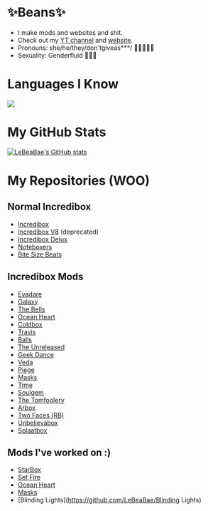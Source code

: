 # ✨Beans✨
* I make mods and websites and shit.
* Check out my [YT channel](https://www.youtube.com/channel/UCj5_G1wzplci3Nxs3Bdan4A) and [website](https://sites.google.com/view/lebeabaes-bunk/).
* Pronouns: she/he/they/don'tgiveas***/ 🩷🤍💜🖤💙
* Sexuality: Genderfluid 🩷💛💙

# Languages I Know
<img src="https://skillicons.dev/icons?i=c,cpp,html,js,css,py,github,vscode,php,photoshop,svg,stackoverflow,&perline=6&theme=dark"/>

# My GitHub Stats
[![LeBeaBae's GitHub stats](https://github-readme-stats.vercel.app/api?username=LeBeaBae&theme=radical)](https://github.com/anuraghazra/github-readme-stats)

# My Repositories (WOO)
## Normal Incredibox
* [Incredibox](https://github.com/LeBeaBae/Incredibox)
* [Incredibox V8](https://github.com/LeBeaBae/Incredibox-V8) (deprecated)
* [Incredibox Delux](https://github.com/LeBeaBae/Incredibox-Delux)
* [Noteboxers](https://github.com/LeBeaBae/Noteboxers)
* [Bite Size Beats](https://github.com/LeBeaBae/Bite-Size-Beats)

## Incredibox Mods
* [Evadare](https://github.com/LeBeaBae/Evadare)
* [Galaxy](https://github.com/LeBeaBae/Galaxy)
* [The Bells](https://github.com/LeBeaBae/The-Bells)
* [Ocean Heart](https://github.com/LeBeaBae/Ocean-Heart)
* [Coldbox](https://github.com/LeBeaBae/Coldbox)
* [Travis](https://github.com/LeBeaBae/Travis)
* [Balls](https://github.com/LeBeaBae/Balls)
* [The Unreleased](https://github.com/LeBeaBae/The-Unreleased)
* [Geek Dance](https://github.com/LeBeaBae/Geek-Dance)
* [Veda](https://github.com/LeBeaBae/Veda)
* [Piege](https://github.com/LeBeaBae/Piege)
* [Masks](https://github.com/LeBeaBae/Masks)
* [Time](https://github.com/LeBeaBae/Time)
* [Soulgem](https://github.com/LeBeaBae/Soulgem)
* [The Tomfoolery](https://github.com/LeBeaBae/The-Tomfoolery)
* [Arbox](https://github.com/LeBeaBae/Arbox)
* [Two Faces (RB)](https://github.com/LeBeaBae/Two-Faces)
* [Unbelievabox](https://github.com/LeBeaBae/Unbelievabox)
* [Splaatbox](https://github.com/LeBeaBae/Splaatbox)

## Mods I've worked on :)
* [StarBox](https://github.com/LeBeaBae/StarBox)
* [Set Fire](https://github.com/LeBeaBae/Set-Fire)
* [Ocean Heart](https://github.com/LeBeaBae/Ocean-Heart)
* [Masks](https://github.com/LeBeaBae/Masks)
* [Blinding Lights](https://github.com/LeBeaBae/Blinding Lights)
